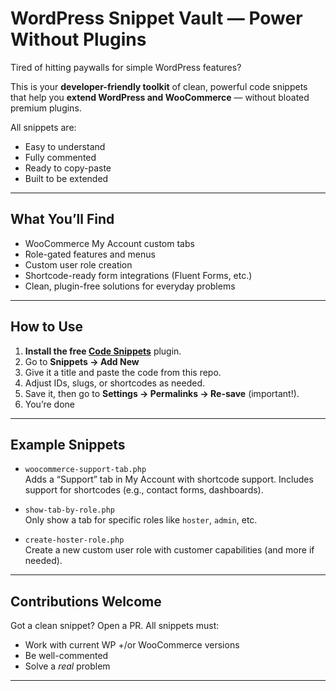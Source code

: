 # WordPress Snippet Vault — Power Without Plugins

Tired of hitting paywalls for simple WordPress features?

This is your **developer-friendly toolkit** of clean, powerful code snippets that help you **extend WordPress and WooCommerce** — without bloated premium plugins.

All snippets are:
- Easy to understand
- Fully commented
- Ready to copy-paste
- Built to be extended

---

## What You’ll Find

- WooCommerce My Account custom tabs
- Role-gated features and menus
- Custom user role creation
- Shortcode-ready form integrations (Fluent Forms, etc.)
- Clean, plugin-free solutions for everyday problems

---

## How to Use

1. **Install the free [Code Snippets](https://wordpress.org/plugins/code-snippets/)** plugin.
2. Go to **Snippets → Add New**
3. Give it a title and paste the code from this repo.
4. Adjust IDs, slugs, or shortcodes as needed.
5. Save it, then go to **Settings → Permalinks → Re-save** (important!).
6. You’re done 

---

## Example Snippets

- `woocommerce-support-tab.php`  
  Adds a “Support” tab in My Account with shortcode support. Includes support for shortcodes (e.g., contact forms, dashboards).

- `show-tab-by-role.php`  
  Only show a tab for specific roles like `hoster`, `admin`, etc.

- `create-hoster-role.php`  
  Create a new custom user role with customer capabilities (and more if needed).

---

## Contributions Welcome

Got a clean snippet? Open a PR. All snippets must:
- Work with current WP +/or WooCommerce versions
- Be well-commented
- Solve a *real* problem

---

